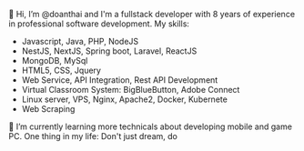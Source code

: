  👋 Hi, I’m @doanthai and I'm a fullstack developer with 8 years of experience in professional software development.
My skills:
- Javascript, Java, PHP, NodeJS
- NestJS, NextJS, Spring boot, Laravel, ReactJS
- MongoDB, MySql
- HTML5, CSS, Jquery
- Web Service, API Integration, Rest API Development
- Virtual Classroom System: BigBlueButton, Adobe Connect
- Linux server, VPS, Nginx, Apache2, Docker, Kubernete
- Web Scraping

🌱 I’m currently learning more technicals about developing mobile and game PC.
One thing in my life: Don't just dream, do

<!---
doanthai/doanthai is a ✨ special ✨ repository because its `README.md` (this file) appears on your GitHub profile.
You can click the Preview link to take a look at your changes.
--->
